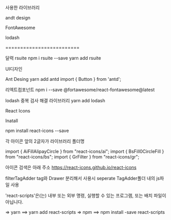 사용한 라이브러리

andt design

FontAwesome

lodash

=========================

달력
rsuite
npm i rsuite --save
yarn add rsuite

UI디자인

Ant Desing
yarn add antd
import { Button } from 'antd';

<!-- 아이콘
FontAwesome

svg 추가
방법1.
npm i --save @fortawesome/fontawesome-svg-core
방법2.
yarn add @fortawesome/fontawesome-svg-core

# Free icons styles

npm i --save @fortawesome/free-solid-svg-icons
npm i --save @fortawesome/free-regular-svg-icons

# Free icons styles

yarn add @fortawesome/free-solid-svg-icons
yarn add @fortawesome/free-regular-svg-icons -->

리엑트컴포넌트
npm i --save @fortawesome/react-fontawesome@latest

lodash
중복 검사 해결 라이브러리
yarn add lodash

React Icons

Inatall

npm install react-icons --save

각 아이콘 앞의 2글자가 라이브러리 폴더명

import { AiFillAlipayCircle } from "react-icons/ai";
import { BsFill0CircleFill } from "react-icons/bs";
import { GrFilter } from "react-icons/gr";

아이콘 검색은 아래 주소
https://react-icons.github.io/react-icons

filterTagAdder tag와 Drawer 분리해서 사용시 seperate TagAdder폴더 내의 js파일 사용

'react-scripts'은(는) 내부 또는 외부 명령, 실행할 수 있는 프로그램, 또는
배치 파일이 아닙니다.

=> yarn ==> yarn add react-scripts
=> npm ==> npm install -save react-scripts
